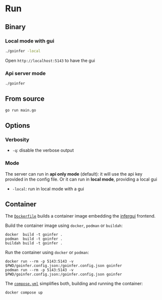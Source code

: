 # Run

## Binary

### Local mode with gui

```bash
./goinfer -local
```

Open `http://localhost:5143` to have the gui

### Api server mode

```bash
./goinfer
```

## From source

```bash
go run main.go
```

## Options

### Verbosity

- `-q`: disable the verbose output

### Mode

The server can run in **api only mode** (default): it will use the api key provided in the
config file. Or it can run in **local mode**, providing a local gui

- `-local`: run in local mode with a gui

## Container

The [`Dockerfile`](https://github.com/synw/goinfer/blob/main/Dockerfile) builds a container image embedding the [infergui](https://github.com/synw/infergui) frontend.

Build the container image using `docker`, `podman` or `buildah`:

    docker  build -t goinfer .
    podman  build -t goinfer .
    buildah build -t goinfer .

Run the container using `docker` or `podman`:

    docker run --rm -p 5143:5143 -v $PWD/goinfer.config.json:/goinfer.config.json goinfer
    podman run --rm -p 5143:5143 -v $PWD/goinfer.config.json:/goinfer.config.json goinfer

The [`compose.yml`](https://github.com/synw/goinfer/blob/main/compose.yml) simplifies both, building and running the container:

    docker compose up
